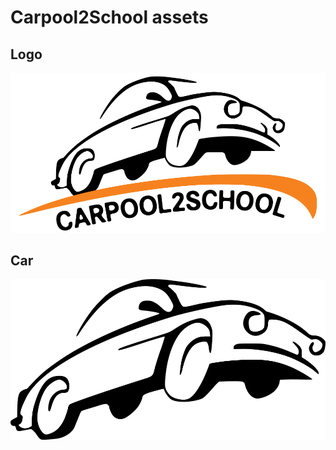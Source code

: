 # Carpool2School assets
## Logo
[![Logo](.github/logo.png)](./logo.svg)
## Car
[![Car](.github/car.png)](./car.svg)

